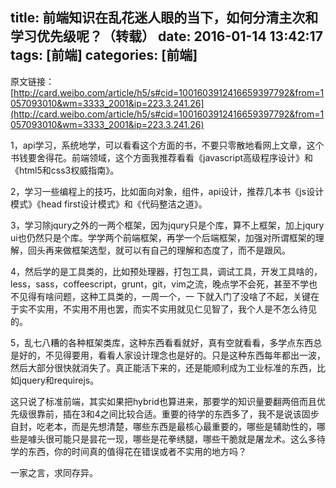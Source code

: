 title: 前端知识在乱花迷人眼的当下，如何分清主次和学习优先级呢？（转载）
date: 2016-01-14 13:42:17
tags: [前端]
categories: [前端]
---

原文链接：[http://card.weibo.com/article/h5/s#cid=1001603912416659397792&from=1057093010&wm=3333_2001&ip=223.3.241.26](http://card.weibo.com/article/h5/s#cid=1001603912416659397792&from=1057093010&wm=3333_2001&ip=223.3.241.26)



1，api学习，系统地学，可以看看这个方面的书，不要只零散地看网上文章，这个书钱要舍得花。前端领域，这个方面我推荐看看《javascript高级程序设计》和《html5和css3权威指南》。
<!--more-->
2，学习一些编程上的技巧，比如面向对象，组件，api设计，推荐几本书《js设计模式》《head first设计模式》和《代码整洁之道》。

3，学习除jqury之外的一两个框架，因为jqury只是个库，算不上框架，加上jqury ui也仍然只是个库。学学两个前端框架，再学一个后端框架，加强对所谓框架的理解，回头再来做框架选型，就可以有自己的理解和态度了，而不是跟风。

4，然后学的是工具类的，比如预处理器，打包工具，调试工具，开发工具啥的，less，sass，coffeescript，grunt，git，vim之流，晚点学不会死，甚至不学也不见得有啥问题，这种工具类的，一周一个，一 下就入门了没啥了不起，关键在于实不实用，不实用不用也罢，而实不实用就见仁见智了，我个人是不怎么待见的。

5，乱七八糟的各种框架类库，这种东西看看就好，真有空就看看，多学点东西总是好的，不见得要用，看看人家设计理念也是好的。只是这种东西每年都出一波，然后大部分很快就消失了。真正能活下来的，还是能顺利成为工业标准的东西，比如jquery和requirejs。

这只说了标准前端，其实如果把hybrid也算进来，那要学的知识量要翻两倍而且优先级很靠前，插在3和4之间比较合适。重要的待学的东西多了，我不是说该固步自封，吃老本，而是先想清楚，哪些东西是最核心最重要的，哪些是辅助性的，哪些是噱头很可能只是昙花一现，哪些是花拳绣腿，哪些干脆就是屠龙术。这么多待学的东西，你的时间真的值得花在错误或者不实用的地方吗？

一家之言，求同存异。
